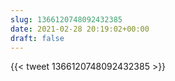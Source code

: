 ```yaml
---
slug: 1366120748092432385
date: 2021-02-28 20:19:02+00:00
draft: false
---
```


{{< tweet 1366120748092432385 >}}
